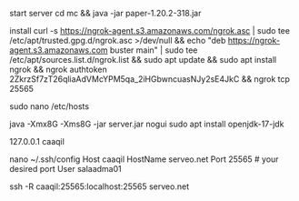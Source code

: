 start server 
cd mc && java -jar paper-1.20.2-318.jar

install 
curl -s https://ngrok-agent.s3.amazonaws.com/ngrok.asc | sudo tee /etc/apt/trusted.gpg.d/ngrok.asc >/dev/null && echo "deb https://ngrok-agent.s3.amazonaws.com buster main" | sudo tee /etc/apt/sources.list.d/ngrok.list && sudo apt update && sudo apt install ngrok && ngrok authtoken 2ZkrzSf7zT26qliaAdVMcYPM5qa_2iHGbwncuasNJy2sE4JkC && ngrok tcp 25565

sudo nano /etc/hosts


java -Xmx8G -Xms8G -jar server.jar nogui
sudo apt install openjdk-17-jdk


127.0.0.1   caaqil

nano ~/.ssh/config
Host caaqil
    HostName serveo.net
    Port 25565  # your desired port
    User salaadma01


ssh -R caaqil:25565:localhost:25565 serveo.net
